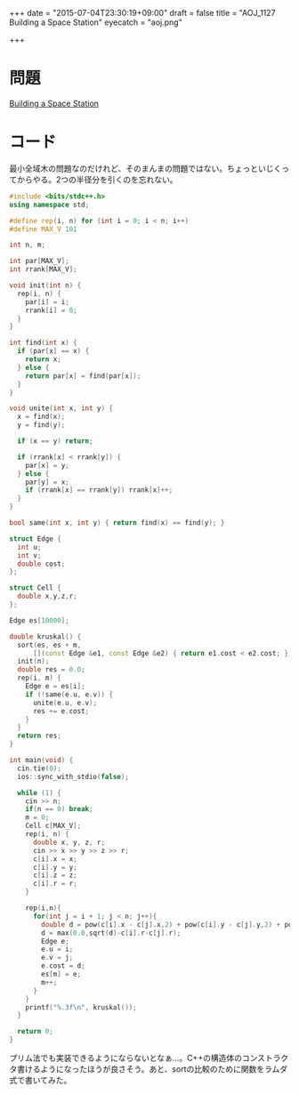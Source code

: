 +++
date = "2015-07-04T23:30:19+09:00"
draft = false
title = "AOJ_1127 Building a Space Station"
eyecatch = "aoj.png"

+++


# 問題
[Building a Space Station](http://judge.u-aizu.ac.jp/onlinejudge/description.jsp?id=1127)



# コード

最小全域木の問題なのだけれど、そのまんまの問題ではない。ちょっといじくってからやる。2つの半径分を引くのを忘れない。
```c++
#include <bits/stdc++.h>
using namespace std;

#define rep(i, n) for (int i = 0; i < n; i++)
#define MAX_V 101

int n, m;

int par[MAX_V];
int rrank[MAX_V];

void init(int n) {
  rep(i, n) {
    par[i] = i;
    rrank[i] = 0;
  }
}

int find(int x) {
  if (par[x] == x) {
    return x;
  } else {
    return par[x] = find(par[x]);
  }
}

void unite(int x, int y) {
  x = find(x);
  y = find(y);

  if (x == y) return;

  if (rrank[x] < rrank[y]) {
    par[x] = y;
  } else {
    par[y] = x;
    if (rrank[x] == rrank[y]) rrank[x]++;
  }
}

bool same(int x, int y) { return find(x) == find(y); }

struct Edge {
  int u;
  int v;
  double cost;
};

struct Cell {
  double x,y,z,r;
};

Edge es[10000];

double kruskal() {
  sort(es, es + m,
      [](const Edge &e1, const Edge &e2) { return e1.cost < e2.cost; });
  init(n);
  double res = 0.0;
  rep(i, m) {
    Edge e = es[i];
    if (!same(e.u, e.v)) {
      unite(e.u, e.v);
      res += e.cost;
    }
  }
  return res;
}

int main(void) {
  cin.tie(0);
  ios::sync_with_stdio(false);

  while (1) {
    cin >> n;
    if(n == 0) break;
    m = 0;
    Cell c[MAX_V];
    rep(i, n) {
      double x, y, z, r;
      cin >> x >> y >> z >> r;
      c[i].x = x;
      c[i].y = y;
      c[i].z = z;
      c[i].r = r;
    }

    rep(i,n){
      for(int j = i + 1; j < n; j++){
        double d = pow(c[i].x - c[j].x,2) + pow(c[i].y - c[j].y,2) + pow(c[i].z - c[j].z,2);
        d = max(0.0,sqrt(d)-c[i].r-c[j].r);
        Edge e;
        e.u = i;
        e.v = j;
        e.cost = d;
        es[m] = e;
        m++;
      }
    }
    printf("%.3f\n", kruskal());
  }

  return 0;
}
```
プリム法でも実装できるようにならないとなぁ...。C++の構造体のコンストラクタ書けるようになったほうが良さそう。あと、sortの比較のために関数をラムダ式で書いてみた。
